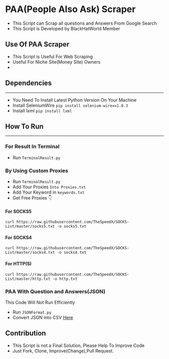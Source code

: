 # PAA(People Also Ask) Scraper
- This Script can Scrap all questions and Answers From Google Search
- This Script is Developed by BlackHatWorld Member 

## Use Of PAA Scraper
- This Script is Useful For Web Scraping
- Useful For Niche Site(Money Site) Owners
- 

## Dependencies
---
- You Need To Install Latest Python Version On Your Machine
- Install SeleniumWire `pip install selenium-wire==1.0.3`
- Install lxml `pip install lxml`

## How To Run
--- 
<h3>For Result In Terminal</h3>

- Run ```TerminalResult.py```

<h3>By Using Custom Proxies</h3>

- Run `TerminalResult.py`
- Add Your Proxies `Into Proxies.txt`
- Add Your Keyword in `keywords.txt`
- Get Free Proxies 👇

#### For SOCKS5

```curl https://raw.githubusercontent.com/TheSpeedX/SOCKS-List/master/socks5.txt -o socks5.txt```
#### For SOCKS4
```curl https://raw.githubusercontent.com/TheSpeedX/SOCKS-List/master/socks4.txt -o socks4.txt```
#### For HTTP(S)
```curl https://raw.githubusercontent.com/TheSpeedX/SOCKS-List/master/http.txt -o http.txt```


### PAA With Question and Answers(JSON)
This Code Will Not Run Efficiently
- Run `JSONFormat.py`
- Convert JSON into CSV  [Here](https://www.convertcsv.com/json-to-csv.htm)

## Contribution
- This Script is not a Final Solution, Please Help To Improve Code
- Just Fork, Clone, Improve(Change),Pull Request.

